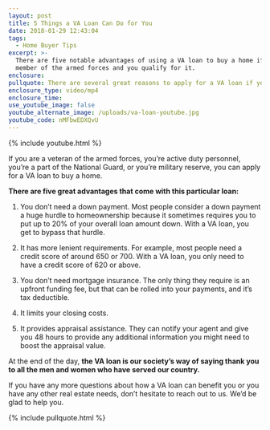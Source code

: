 ```yaml
---
layout: post
title: 5 Things a VA Loan Can Do for You
date: 2018-01-29 12:43:04
tags:
  - Home Buyer Tips
excerpt: >-
  There are five notable advantages of using a VA loan to buy a home if you’re a
  member of the armed forces and you qualify for it.
enclosure:
pullquote: There are several great reasons to apply for a VA loan if you qualify.
enclosure_type: video/mp4
enclosure_time:
use_youtube_image: false
youtube_alternate_image: /uploads/va-loan-youtube.jpg
youtube_code: nMFbwEDXQvU
---
```



{% include youtube.html %}

If you are a veteran of the armed forces, you’re active duty personnel, you’re a part of the National Guard, or you’re military reserve, you can apply for a VA loan to buy a home.

**There are five great advantages that come with this particular loan:**

1. You don’t need a down payment. Most people consider a down payment a huge hurdle to homeownership because it sometimes requires you to put up to 20% of your overall loan amount down. With a VA loan, you get to bypass that hurdle.

2. It has more lenient requirements. For example, most people need a credit score of around 650 or 700. With a VA loan, you only need to have a credit score of 620 or above.

3. You don’t need mortgage insurance. The only thing they require is an upfront funding fee, but that can be rolled into your payments, and it’s tax deductible.

4. It limits your closing costs.

5. It provides appraisal assistance. They can notify your agent and give you 48 hours to provide any additional information you might need to boost the appraisal value.

At the end of the day, **the VA loan is our society’s way of saying thank you to all the men and women who have served our country.**

If you have any more questions about how a VA loan can benefit you or you have any other real estate needs, don’t hesitate to reach out to us. We’d be glad to help you.

{% include pullquote.html %}